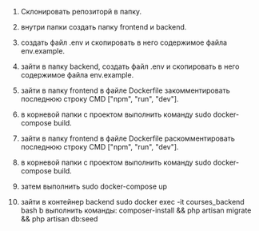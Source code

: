 1. Склонировать репозиторй в папку.

2. внутри папки создать папку frontend и backend.

3. создать файл .env и скопировать в него содержимое файла env.example.

4. зайти в папку backend, создать файл .env и скопировать в него содержимое файла env.example.

5. зайти в папку frontend в файле Dockerfile закомментировать последнюю строку CMD ["npm", "run", "dev"].

6. в корневой папки с проектом выполнить команду sudo docker-compose build.

7. зайти в папку frontend в файле Dockerfile раскомментировать последнюю строку CMD ["npm", "run", "dev"].

8. в корневой папки с проектом выполнить команду sudo docker-compose build.

9. затем выполнить sudo docker-compose up

7. зайти в контейнер backend sudo docker exec -it courses_backend bash b выполнить команды: composer-install && php artisan migrate && php artisan db:seed
